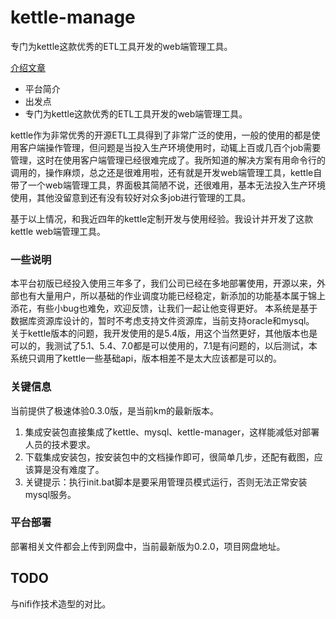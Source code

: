 # kettle-manage

专门为kettle这款优秀的ETL工具开发的web端管理工具。

[介绍文章](http://blog.benma666.cn/)

- 平台简介
- 出发点
- 专门为kettle这款优秀的ETL工具开发的web端管理工具。

kettle作为非常优秀的开源ETL工具得到了非常广泛的使用，一般的使用的都是使用客户端操作管理，但问题是当投入生产环境使用时，动辄上百或几百个job需要管理，这时在使用客户端管理已经很难完成了。我所知道的解决方案有用命令行的调用的，操作麻烦，总之还是很难用啦，还有就是开发web端管理工具，kettle自带了一个web端管理工具，界面极其简陋不说，还很难用，基本无法投入生产环境使用，其他没留意到还有没有较好对众多job进行管理的工具。

基于以上情况，和我近四年的kettle定制开发与使用经验。我设计并开发了这款kettle web端管理工具。

### 一些说明

本平台初版已经投入使用三年多了，我们公司已经在多地部署使用，开源以来，外部也有大量用户，所以基础的作业调度功能已经稳定，新添加的功能基本属于锦上添花，有些小bug也难免，欢迎反馈，让我们一起让他变得更好。
本系统是基于数据库资源库设计的，暂时不考虑支持文件资源库，当前支持oracle和mysql。
关于kettle版本的问题，我开发使用的是5.4版，用这个当然更好，其他版本也是可以的，我测试了5.1、5.4、7.0都是可以使用的，7.1是有问题的，以后测试，本系统只调用了kettle一些基础api，版本相差不是太大应该都是可以的。

### 关键信息

当前提供了极速体验0.3.0版，是当前km的最新版本。

1. 集成安装包直接集成了kettle、mysql、kettle-manager，这样能减低对部署人员的技术要求。
2. 下载集成安装包，按安装包中的文档操作即可，很简单几步，还配有截图，应该算是没有难度了。
3. 关键提示：执行init.bat脚本是要采用管理员模式运行，否则无法正常安装mysql服务。


### 平台部署

部署相关文件都会上传到网盘中，当前最新版为0.2.0，项目网盘地址。

## TODO

与nifi作技术造型的对比。
